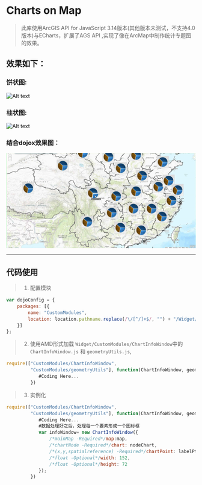 # Charts on Map

> 此库使用ArcGIS API for JavaScript 3.14版本(其他版本未测试，不支持4.0版本)与ECharts，扩展了AGS API ,实现了像在ArcMap中制作统计专题图的效果。

## 效果如下：
### 饼状图:
![Alt text](examples/images/AGSECharts-pie.gif "AGSECharts饼状图")

### 柱状图:
![Alt text](examples/images/AGSECharts-bar.gif "AGSECharts柱状图")

### 结合dojox效果图：
![Alt text](examples/images/AGSdojox-pie.gif "AGSECharts柱状图")

___
## 代码使用
> 1. 配置模块
```JavaScript
var dojoConfig = {
    packages: [{
        name: "CustomModules",
        location: location.pathname.replace(/\/[^/]+$/, "") + "/Widget/CustomModules"
    }]
};
```
> 2. 使用AMD形式加载 `Widget/CustomModules/ChartInfoWindow`中的`ChartInfoWindow.js` 和 `geometryUtils.js`,
```JavaScript
require(["CustomModules/ChartInfoWindow",
         "CustomModules/geometryUtils"], function(ChartInfoWindow, geometryUtils){
            #Coding Here...
         })
```
> 3. 实例化
```JavaScript
require(["CustomModules/ChartInfoWindow",
         "CustomModules/geometryUtils"], function(ChartInfoWindow, geometryUtils){
            #Coding Here...
            #数据处理好之后，处理每一个要素形成一个图标框
            var infoWindow= new ChartInfoWindow({
                /*mainMap -Required*/map:map,
                /*chartNode -Required*/chart: nodeChart,
                /*(x,y,spatialreference) -Required*/chartPoint: labelPt,
                /*float -Optional*/width: 152,
                /*float -Optional*/height: 72
            });
         })
```
